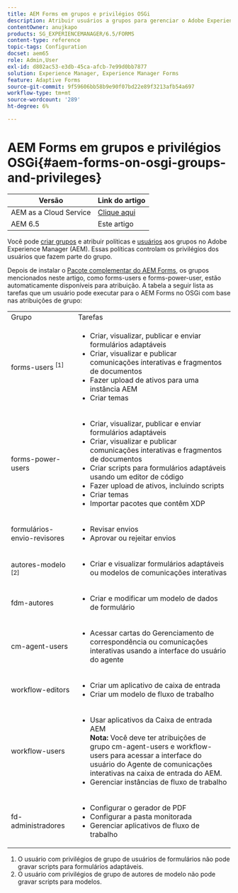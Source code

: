 ```yaml
---
title: AEM Forms em grupos e privilégios OSGi
description: Atribuir usuários a grupos para gerenciar o Adobe Experience Manager (AEM) Forms no OSGi
contentOwner: anujkapo
products: SG_EXPERIENCEMANAGER/6.5/FORMS
content-type: reference
topic-tags: Configuration
docset: aem65
role: Admin,User
exl-id: d802ac53-e3db-45ca-afcb-7e99d0bb7877
solution: Experience Manager, Experience Manager Forms
feature: Adaptive Forms
source-git-commit: 9f59606bb58b9e90f07bd22e89f3213afb54a697
workflow-type: tm+mt
source-wordcount: '289'
ht-degree: 6%

---
```


# AEM Forms em grupos e privilégios OSGi{#aem-forms-on-osgi-groups-and-privileges}

| Versão | Link do artigo |
| -------- | ---------------------------- |
| AEM as a Cloud Service | [Clique aqui](https://experienceleague.adobe.com/docs/experience-manager-cloud-service/content/forms/setup-configure-migrate/forms-groups-privileges-tasks.html) |
| AEM 6.5 | Este artigo |

Você pode [criar grupos](/help/sites-administering/user-group-ac-admin.md#group-administration) e atribuir políticas e [usuários](/help/sites-administering/user-group-ac-admin.md#user-administration) aos grupos no Adobe Experience Manager (AEM). Essas políticas controlam os privilégios dos usuários que fazem parte do grupo.

Depois de instalar o [Pacote complementar do AEM Forms](../../forms/using/installing-configuring-aem-forms-osgi.md), os grupos mencionados neste artigo, como forms-users e forms-power-user, estão automaticamente disponíveis para atribuição. A tabela a seguir lista as tarefas que um usuário pode executar para o AEM Forms no OSGi com base nas atribuições de grupo:

<table>
 <tbody>
  <tr>
   <td>Grupo</td> 
   <td>Tarefas</td> 
  </tr>
  <tr>
   <td>forms-users <sup>[1]</sup></td> 
   <td>
    <ul> 
     <li>Criar, visualizar, publicar e enviar formulários adaptáveis</li> 
     <li>Criar, visualizar e publicar comunicações interativas e fragmentos de documentos</li> 
     <li>Fazer upload de ativos para uma instância AEM</li> 
     <li>Criar temas</li> 
    </ul> </td> 
  </tr>
  <tr>
   <td>forms-power-users</td> 
   <td>
    <ul> 
     <li>Criar, visualizar, publicar e enviar formulários adaptáveis</li> 
     <li>Criar, visualizar e publicar comunicações interativas e fragmentos de documentos</li> 
     <li>Criar scripts para formulários adaptáveis usando um editor de código</li> 
     <li>Fazer upload de ativos, incluindo scripts</li> 
     <li>Criar temas</li> 
     <li>Importar pacotes que contêm XDP</li> 
    </ul> </td> 
  </tr>
  <tr>
   <td>formulários-envio-revisores</td> 
   <td>
    <ul> 
     <li>Revisar envios</li> 
     <li>Aprovar ou rejeitar envios</li> 
    </ul> </td> 
  </tr>
  <tr>
   <td>autores-modelo <sup>[2]</sup></td> 
   <td>
    <ul> 
     <li>Criar e visualizar formulários adaptáveis ou modelos de comunicações interativas</li> 
    </ul> </td> 
  </tr>
  <tr>
   <td><p>fdm-autores</p> </td> 
   <td>
    <ul> 
     <li>Criar e modificar um modelo de dados de formulário</li> 
    </ul> </td> 
  </tr>
  <tr>
   <td>cm-agent-users</td> 
   <td>
    <ul> 
     <li>Acessar cartas do Gerenciamento de correspondência ou comunicações interativas usando a interface do usuário do agente</li> 
    </ul> </td> 
  </tr>
  <tr>
   <td><p>workflow-editors</p> </td> 
   <td>
    <ul> 
     <li>Criar um aplicativo de caixa de entrada</li> 
     <li>Criar um modelo de fluxo de trabalho</li> 
    </ul> </td> 
  </tr>
  <tr>
   <td>workflow-users</td> 
   <td>
    <ul> 
     <li>Usar aplicativos da Caixa de entrada AEM<br /> <strong>Nota: </strong>Você deve ter atribuições de grupo cm-agent-users e workflow-users para acessar a interface do usuário do Agente de comunicações interativas na caixa de entrada do AEM.</li> 
     <li>Gerenciar instâncias de fluxo de trabalho</li> 
    </ul> </td> 
  </tr>
  <tr>
   <td>fd-administradores</td> 
   <td>
    <ul> 
     <li>Configurar o gerador de PDF</li> 
     <li>Configurar a pasta monitorada</li> 
     <li>Gerenciar aplicativos de fluxo de trabalho</li> 
    </ul> </td> 
  </tr>
 </tbody>
</table>

1. O usuário com privilégios de grupo de usuários de formulários não pode gravar scripts para formulários adaptáveis.
1. O usuário com privilégios de grupo de autores de modelo não pode gravar scripts para modelos.

